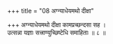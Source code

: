 +++
title = "08 अग्न्याधेयमथो दीक्षा"

+++
अग्न्याधेयमथो दीक्षा कामप्रच्छन्दसा सह ।  
उत्सन्ना यज्ञाः सत्त्राण्युच्छिष्टेधि समाहिताः ॥ ८ ॥